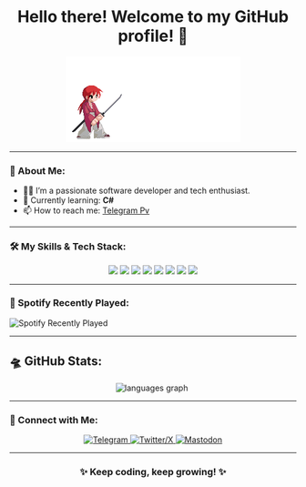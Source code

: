 <h1 align="center"> Hello there! Welcome to my GitHub profile! 👋</h1>
<p align="center">
    <img src="./rurouni_kenshin_6.gif"/>
</p>

---

### 🌟 About Me:
- 👨‍💻 I’m a passionate software developer and tech enthusiast.
- 🌱 Currently learning: **C#**
- 📫 How to reach me: [Telegram Pv](https://t.me/The_azizi)

---

### 🛠️ My Skills & Tech Stack:
<div align="center"> <img src="https://img.shields.io/badge/HTML5-%23E34F26.svg?style=for-the-badge&logo=html5&logoColor=white" /> <img src="https://img.shields.io/badge/CSS3-%231572B6.svg?style=for-the-badge&logo=css3&logoColor=white" /> <img src="https://img.shields.io/badge/ASP.NET-%230078D7.svg?style=for-the-badge&logo=dotnet&logoColor=white" /> <img src="https://img.shields.io/badge/PHP-%23777BB4.svg?style=for-the-badge&logo=php&logoColor=white" /> <img src="https://img.shields.io/badge/JavaScript-%23F7DF1E.svg?style=for-the-badge&logo=javascript&logoColor=black" /> <img src="https://img.shields.io/badge/Node.js-%23339933.svg?style=for-the-badge&logo=node.js&logoColor=white" /> <img src="https://img.shields.io/badge/WordPress-%2321759B.svg?style=for-the-badge&logo=wordpress&logoColor=white" /> <img src="https://img.shields.io/badge/SEO-%2300C853.svg?style=for-the-badge&logo=google&logoColor=white" /> </div>

---

### 🎵 Spotify Recently Played:
![Spotify Recently Played](https://spotify-recently-played-readme.vercel.app/api?user=31k7wglomvaamqkl53trtpascn24)


---

## 🛸 GitHub Stats:
<div align="center">
  <img src="https://github-readme-stats.vercel.app/api/top-langs?username=TheGreatAzizi&locale=en&hide_title=false&layout=compact&card_width=320&langs_count=5&theme=codeSTACKr&hide_border=false" height="150" alt="languages graph"  />
  <img src="https://github-readme-streak-stats.herokuapp.com/?user=TheGreatAzizi&theme=codeSTACKr&hide_border=false" height="150" alt=""  />
</div>

---

### 📢 Connect with Me:
<div align="center"> <a href="https://t.me/luluch_code" target="_blank"> <img src="https://img.shields.io/badge/Telegram-%2326A5E4.svg?style=for-the-badge&logo=telegram&logoColor=white" alt="Telegram" /> </a> <a href="https://x.com/the_azzi" target="_blank"> <img src="https://img.shields.io/badge/Twitter-%231DA1F2.svg?style=for-the-badge&logo=twitter&logoColor=white" alt="Twitter/X" /> </a> <a href="https://mas.to/@luluch_code" target="_blank"> <img src="https://img.shields.io/badge/Mastodon-%23263D74.svg?style=for-the-badge&logo=mastodon&logoColor=white" alt="Mastodon" /> </a> </div>

---
<div align="center">
  <h3>✨ Keep coding, keep growing! ✨</h3>
</div>
